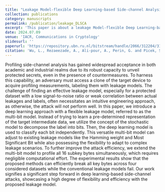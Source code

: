 ```yaml
---
title: "Leakage Model-flexible Deep Learning-based Side-channel Analysis"
collection: publications
category: manuscripts
permalink: /publication/leakage_DLSCA
excerpt: 'This paper is about a leakage Model-flexible Deep Learning-based Side-channel Analysis.'
date: 2024.07.09
venue: 'IACR, Communications in Cryptology'
slidesurl: ''
paperurl: 'https://repository.ubn.ru.nl/bitstream/handle/2066/312204/312204.pdf?sequence=1'
citation: 'Wu, L., Rezaeezade, A., Ali-pour, A., Perin, G. and Picek, S., 2024. Leakage Model-flexible Deep Learning-based Side-channel Analysis.'
---
```


Profiling side-channel analysis has gained widespread acceptance in both
academic and industrial realms due to its robust capacity to unveil protected secrets,
even in the presence of countermeasures. To harness this capability, an adversary must
access a clone of the target device to acquire profiling measurements, labeling them
with leakage models. The challenge of finding an effective leakage model, especially
for a protected dataset with a low signal-to-noise ratio or weak correlation between
actual leakages and labels, often necessitates an intuitive engineering approach, as
otherwise, the attack will not perform well.
In this paper, we introduce a deep learning approach with a flexible leakage model,
referred to as the multi-bit model. Instead of trying to learn a pre-determined
representation of the target intermediate data, we utilize the concept of the stochastic
model to decompose the label into bits. Then, the deep learning model is used
to classify each bit independently. This versatile multi-bit model can adjust to
existing leakage models like the Hamming weight and Most Significant Bit while also
possessing the flexibility to adapt to complex leakage scenarios. To further improve
the attack efficiency, we extend the multi-bit model to profile all 16 subkey bytes
simultaneously, which requires negligible computational effort. The experimental
results show that the proposed methods can efficiently break all key bytes across four
considered datasets while the conventional leakage models fail. Our work signifies
a significant step forward in deep learning-based side-channel attacks, showcasing a
high degree of flexibility and efficiency with the proposed leakage model.